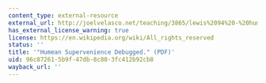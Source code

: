 ```yaml
---
content_type: external-resource
external_url: http://joelvelasco.net/teaching/3865/lewis%2094%20-%20humean%20supervenience%20debugged.pdf
has_external_license_warning: true
license: https://en.wikipedia.org/wiki/All_rights_reserved
status: ''
title: '"Humean Supervenience Debugged." (PDF)'
uid: 96c87261-5b9f-47db-8c80-3fc412b92cb8
wayback_url: ''
---
```

